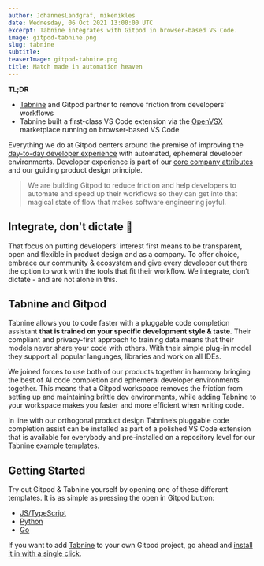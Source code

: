 ```yaml
---
author: JohannesLandgraf, mikenikles
date: Wednesday, 06 Oct 2021 13:00:00 UTC
excerpt: Tabnine integrates with Gitpod in browser-based VS Code.
image: gitpod-tabnine.png
slug: tabnine
subtitle:
teaserImage: gitpod-tabnine.png
title: Match made in automation heaven
---
```


<script context="module">
  export const prerender = true;
</script>

**TL;DR**

- [Tabnine](https://www.tabnine.com/) and Gitpod partner to remove friction from developers' workflows
- Tabnine built a first-class VS Code extension via the [OpenVSX](https://open-vsx.org/) marketplace running on browser-based VS Code

Everything we do at Gitpod centers around the premise of improving the [day-to-day developer experience](https://devxconf.org/manifesto) with automated, ephemeral developer environments. Developer experience is part of our [core company attributes](https://www.notion.so/gitpod/Values-Attributes-2ed4c2f93c84499b98e3b5389980992e) and our guiding product design principle.

> We are building Gitpod to reduce friction and help developers to automate and speed up their workflows so they can get into that magical state of flow that makes software engineering joyful.

## Integrate, don't dictate 👐

That focus on putting developers’ interest first means to be transparent, open and flexible in product design and as a company. To offer choice, embrace our community & ecosystem and give every developer out there the option to work with the tools that fit their workflow. We integrate, don’t dictate - and are not alone in this.

## Tabnine and Gitpod

Tabnine allows you to code faster with a pluggable code completion assistant **that is trained on your specific development style & taste**. Their compliant and privacy-first approach to training data means that their models never share your code with others. With their simple plug-in model they support all popular languages, libraries and work on all IDEs.

We joined forces to use both of our products together in harmony bringing the best of AI code completion and ephemeral developer environments together. This means that a Gitpod workspace removes the friction from setting up and maintaining brittle dev environments, while adding Tabnine to your workspace makes you faster and more efficient when writing code.

In line with our orthogonal product design Tabnine’s pluggable code completion assist can be installed as part of a polished VS Code extension that is available for everybody and pre-installed on a repository level for our Tabnine example templates.

## Getting Started

Try out Gitpod & Tabnine yourself by opening one of these different templates. It is as simple as pressing the open in Gitpod button:

- [JS/TypeScript](https://github.com/gitpod-io/template-typescript-node-tabnine)
- [Python](https://github.com/gitpod-io/template-python-flask-tabnine)
- [Go](https://github.com/gitpod-io/template-golang-cli-tabnine)

If you want to add [Tabnine](https://open-vsx.org/extension/TabNine/tabnine-vscode) to your own Gitpod project, go ahead and [install it in with a single click](https://www.gitpod.io/docs/ide/vscode-extensions#installing-an-extension).
